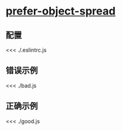 # [prefer-object-spread](https://eslint.org/docs/rules/prefer-object-spread)

## 配置

<<< ./.eslintrc.js

## 错误示例

<<< ./bad.js

## 正确示例

<<< ./good.js
